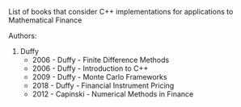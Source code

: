 List of books that consider C++ implementations for applications to Mathematical Finance

Authors:
1. Duffy
    - 2006 - Duffy - Finite Difference Methods
    - 2006 - Duffy - Introduction to C++
    - 2009 - Duffy - Monte Carlo Frameworks
    - 2018 - Duffy - Financial Instrument Pricing
    - 2012 - Capinski - Numerical Methods in Finance